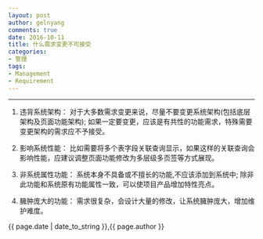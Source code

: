 ```yaml
---
layout: post
author: gelnyang
comments: true
date: 2016-10-11
title: 什么需求变更不可接受
categories:
- 管理
tags:
- Management
- Requirement
---
```

---

1. 违背系统架构： 对于大多数需求变更来说，尽量不要变更系统架构(包括底层架构及页面功能架构); 如果一定要变更，应该是有共性的功能需求，特殊需要变更架构的需求应不予接受。

2. 影响系统性能： 比如需要将多个表字段关联查询显示，如果这样的关联查询会影响性能，应建议调整页面功能修改为多层级多页签等方式展现。

3. 非系统属性功能： 系统本身不具备或不擅长的功能,不应该添加到系统中; 除非此功能和系统原有功能属性一致，可以使项目产品增加特性亮点。

4. 臃肿庞大的功能： 需求很复杂，会设计大量的修改，让系统臃肿庞大，增加维护难度。

{{ page.date | date_to_string }},{{ page.author }}
